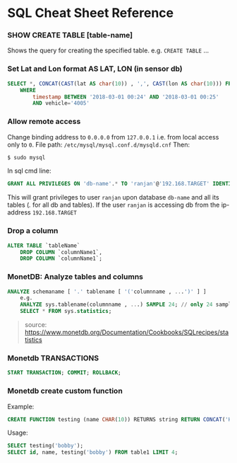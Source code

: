 # SQL Cheat Sheet Reference

### SHOW CREATE TABLE [table-name]
Shows the query for creating the specified table. e.g. `CREATE TABLE` ...

### Set Lat and Lon format AS LAT, LON (in sensor db)
```sql
SELECT *, CONCAT(CAST(lat AS char(10)) , ',', CAST(lon AS char(10))) FROM `ov_kv6` 
	WHERE
		timestamp BETWEEN '2018-03-01 00:24' AND '2018-03-01 00:25' 
		AND vehicle='4005'
```
### Allow remote access	
Change binding address to `0.0.0.0` from `127.0.0.1` i.e. from local access only to `0`.
File path: `/etc/mysql/mysql.conf.d/mysqld.cnf`
Then: 
```bash 
$ sudo mysql 
```
In sql cmd line:
```sql
GRANT ALL PRIVILEGES ON 'db-name'.* TO 'ranjan'@'192.168.TARGET' IDENTIFIED BY 'user_password';
```
This will grant privileges to user `ranjan` upon database `db-name` and all its tables (*.* for all db and tables). If the user `ranjan` is accessing db from the ip-address `192.168.TARGET`

### Drop a column
```sql
ALTER TABLE `tableName`
  	DROP COLUMN `columnName1`,
  	DROP COLUMN `columnName1`;
```

### MonetDB: Analyze tables and columns
```sql
ANALYZE schemaname [ '.' tablename [ '('columnname , ...')' ] ]
	e.g.
	ANALYZE sys.tablename(columnname , ...) SAMPLE 24; // only 24 samples
	SELECT * FROM sys.statistics;
```
>source: https://www.monetdb.org/Documentation/Cookbooks/SQLrecipes/statistics

### Monetdb TRANSACTIONS
```sql
START TRANSACTION; COMMIT; ROLLBACK;
```

### Monetdb create custom function
Example:
```sql
CREATE FUNCTION testing (name CHAR(10)) RETURNS string RETURN CONCAT('Hello ', name);
```
Usage:
```sql
SELECT testing('bobby');
SELECT id, name, testing('bobby') FROM table1 LIMIT 4;
```
